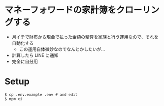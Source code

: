 # マネーフォワードの家計簿をクローリングする

- 月イチで財布から現金で払った金額の精算を家族と行う運用なので、それを自動化する
  - この運用自体微妙なのでなんとかしたいが...
- 計算したら LINE に通知
- 完全に自分用

# Setup

```
$ cp .env.example .env # and edit
$ npm ci
```
